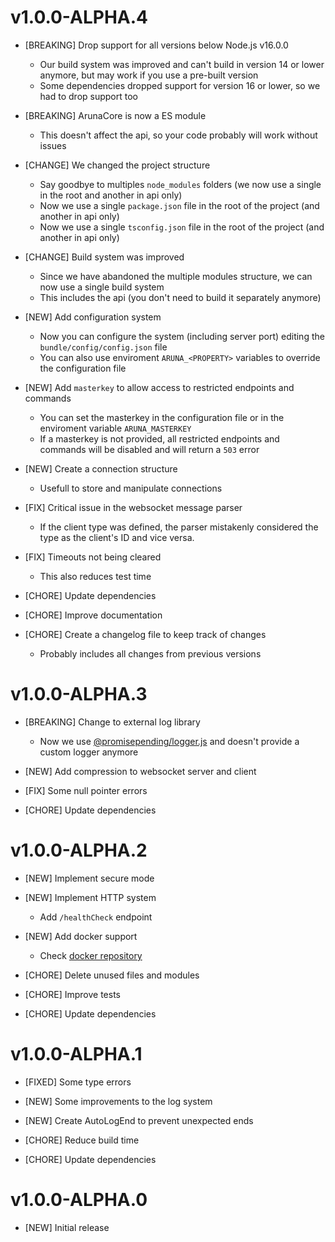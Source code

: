 # v1.0.0-ALPHA.4

- [BREAKING] Drop support for all versions below Node.js v16.0.0
  - Our build system was improved and can't build in version 14 or lower anymore, but may work if you use a pre-built version
  - Some dependencies dropped support for version 16 or lower, so we had to drop support too

- [BREAKING] ArunaCore is now a ES module
  - This doesn't affect the api, so your code probably will work without issues

- [CHANGE] We changed the project structure
  - Say goodbye to multiples `node_modules` folders (we now use a single in the root and another in api only)
  - Now we use a single `package.json` file in the root of the project (and another in api only)
  - Now we use a single `tsconfig.json` file in the root of the project (and another in api only)

- [CHANGE] Build system was improved
  - Since we have abandoned the multiple modules structure, we can now use a single build system
  - This includes the api (you don't need to build it separately anymore)

- [NEW] Add configuration system
  - Now you can configure the system (including server port) editing the  `bundle/config/config.json` file
  - You can also use enviroment `ARUNA_<PROPERTY>` variables to override the configuration file

- [NEW] Add `masterkey` to allow access to restricted endpoints and commands
  - You can set the masterkey in the configuration file or in the enviroment variable `ARUNA_MASTERKEY`
  - If a masterkey is not provided, all restricted endpoints and commands will be disabled and will return a `503` error

- [NEW] Create a connection structure
  - Usefull to store and manipulate connections

- [FIX] Critical issue in the websocket message parser
  - If the client type was defined, the parser mistakenly considered the type as the client's ID and vice versa.

- [FIX] Timeouts not being cleared
  - This also reduces test time

- [CHORE] Update dependencies

- [CHORE] Improve documentation

- [CHORE] Create a changelog file to keep track of changes
  - Probably includes all changes from previous versions

# v1.0.0-ALPHA.3

- [BREAKING] Change to external log library
  - Now we use [@promisepending/logger.js](https://www.npmjs.com/package/@promisepending/logger.js) and doesn't provide a custom logger anymore

- [NEW] Add compression to websocket server and client

- [FIX] Some null pointer errors

- [CHORE] Update dependencies

# v1.0.0-ALPHA.2

- [NEW] Implement secure mode

- [NEW] Implement HTTP system
  - Add `/healthCheck` endpoint

- [NEW] Add docker support
  - Check [docker repository](https://github.com/ArunaBot/ArunaCore-Docker)

- [CHORE] Delete unused files and modules

- [CHORE] Improve tests

- [CHORE] Update dependencies

# v1.0.0-ALPHA.1

- [FIXED] Some type errors

- [NEW] Some improvements to the log system

- [NEW] Create AutoLogEnd to prevent unexpected ends

- [CHORE] Reduce build time

- [CHORE] Update dependencies

# v1.0.0-ALPHA.0

- [NEW] Initial release
